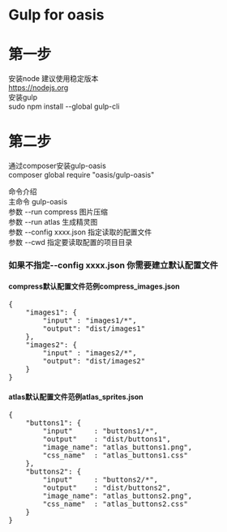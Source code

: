 # Gulp for oasis

# 第一步
安装node 建议使用稳定版本  
https://nodejs.org  
安装gulp  
sudo npm install --global gulp-cli

# 第二步
通过composer安装gulp-oasis  
composer global require "oasis/gulp-oasis"

命令介绍  
主命令 gulp-oasis  
参数 --run compress 图片压缩  
参数 --run atlas 生成精灵图  
参数 --config xxxx.json 指定读取的配置文件  
参数 --cwd 指定要读取配置的项目目录

### 如果不指定--config xxxx.json 你需要建立默认配置文件
#### compress默认配置文件范例compress_images.json
<pre>
{
    "images1": {
        "input" : "images1/*",
        "output": "dist/images1"
    },
    "images2": {
        "input" : "images2/*",
        "output": "dist/images2"
    }
}
</pre>
#### atlas默认配置文件范例atlas_sprites.json
<pre>
{
    "buttons1": {
        "input"     : "buttons1/*",
        "output"    : "dist/buttons1",
        "image_name": "atlas_buttons1.png",
        "css_name"  : "atlas_buttons1.css"
    },
    "buttons2": {
        "input"     : "buttons2/*",
        "output"    : "dist/buttons2",
        "image_name": "atlas_buttons2.png",
        "css_name"  : "atlas_buttons2.css"
    }
}
</pre>
